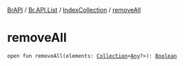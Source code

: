 [BrAPI](../../index.md) / [Br.API.List](../index.md) / [IndexCollection](index.md) / [removeAll](./remove-all.md)

# removeAll

`open fun removeAll(elements: `[`Collection`](https://kotlinlang.org/api/latest/jvm/stdlib/kotlin.collections/-collection/index.html)`<`[`Any`](https://kotlinlang.org/api/latest/jvm/stdlib/kotlin/-any/index.html)`?>): `[`Boolean`](https://kotlinlang.org/api/latest/jvm/stdlib/kotlin/-boolean/index.html)